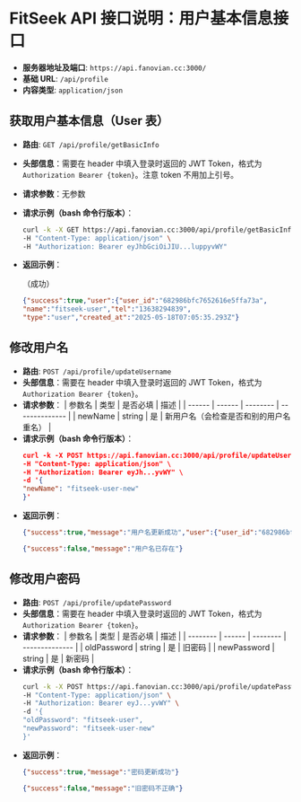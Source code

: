 # FitSeek API 接口说明：用户基本信息接口

- **服务器地址及端口**: `https://api.fanovian.cc:3000/`
- **基础 URL**: `/api/profile`
- **内容类型**: `application/json`

## 获取用户基本信息（User 表）

- **路由**: `GET /api/profile/getBasicInfo`
- **头部信息**：需要在 header 中填入登录时返回的 JWT Token，格式为 `Authorization Bearer {token}`。注意 token 不用加上引号。
- **请求参数**：无参数
- **请求示例（bash 命令行版本）**：
    ```bash
    curl -k -X GET https://api.fanovian.cc:3000/api/profile/getBasicInfo \
  -H "Content-Type: application/json" \
  -H "Authorization: Bearer eyJhbGciOiJIU...luppyvWY"
    ```
- **返回示例**：
  
    （成功）
    ```json
    {"success":true,"user":{"user_id":"682986bfc7652616e5ffa73a",
    "name":"fitseek-user","tel":"13638294839",
    "type":"user","created_at":"2025-05-18T07:05:35.293Z"}
    ```

## 修改用户名

- **路由**: `POST /api/profile/updateUsername`
- **头部信息**：需要在 header 中填入登录时返回的 JWT Token，格式为 `Authorization Bearer {token}`。
- **请求参数**：
  | 参数名 | 类型   | 是否必填 | 描述           |
  | ------ | ------ | -------- | -------------- |
  | newName | string | 是       | 新用户名（会检查是否和别的用户名重名） |
- **请求示例（bash 命令行版本）**：
    ```json
    curl -k -X POST https://api.fanovian.cc:3000/api/profile/updateUsername \
  -H "Content-Type: application/json" \
  -H "Authorization: Bearer eyJh...yvWY" \
  -d '{
    "newName": "fitseek-user-new"
  }'
    ```
- **返回示例**：
    ```json
    {"success":true,"message":"用户名更新成功","user":{"user_id":"682986bfc7652616e5ffa73a","name":"fitseek-user-new"}}
    ```
    ```json
    {"success":false,"message":"用户名已存在"}
    ```

## 修改用户密码

- **路由**: `POST /api/profile/updatePassword`
- **头部信息**：需要在 header 中填入登录时返回的 JWT Token，格式为 `Authorization Bearer {token}`。
- **请求参数**：
  | 参数名   | 类型   | 是否必填 | 描述           |
  | -------- | ------ | -------- | -------------- |
  | oldPassword  | string | 是       | 旧密码         |
  | newPassword  | string | 是       | 新密码         |
- **请求示例（bash 命令行版本）**：
    ```bash
    curl -k -X POST https://api.fanovian.cc:3000/api/profile/updatePassword \
  -H "Content-Type: application/json" \
  -H "Authorization: Bearer eyJ...yvWY" \
  -d '{
    "oldPassword": "fitseek-user",
    "newPassword": "fitseek-user-new"
  }'
    ```
- **返回示例**：
    ```json
    {"success":true,"message":"密码更新成功"}
    ```
    ```json
    {"success":false,"message":"旧密码不正确"}
    ```